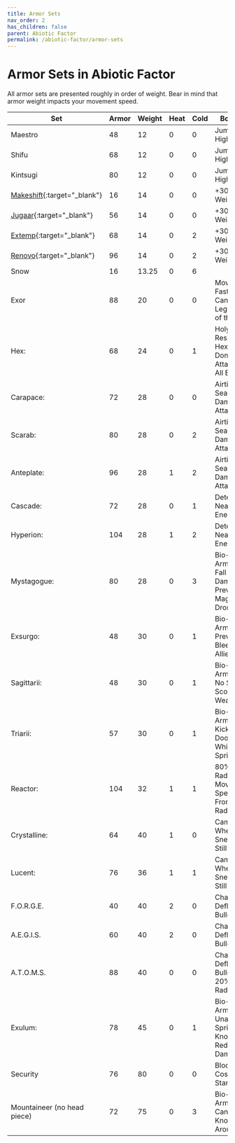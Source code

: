 ```yaml
---
title: Armor Sets
nav_order: 2
has_children: false
parent: Abiotic Factor
permalink: /abiotic-factor/armor-sets
---
```

# Armor Sets in Abiotic Factor

All armor sets are presented roughly in order of weight. Bear in mind that armor weight impacts your movement speed.

| Set | Armor | Weight | Heat | Cold | Bonuses |
|-|-|-|-|-|-|
| Maestro | 48 | 12 | 0 | 0 | Jump 18% Higher |
| Shifu | 68 | 12 | 0 | 0 | Jump 18% Higher |
| Kintsugi | 80 | 12 | 0 | 0 | Jump 18% Higher |
| [Makeshift](https://abioticfactor.wiki.gg/wiki/Makeshift_Armor_Set){:target="_blank"} | 16 | 14 | 0 | 0 | +30 Carry Weight |
| [Jugaar](https://abioticfactor.wiki.gg/wiki/Jugaar_Armor_Set){:target="_blank"} | 56 | 14 | 0 | 0 | +30 Carry Weight |
| [Extemp](https://abioticfactor.wiki.gg/wiki/Extemp_Armor_Set){:target="_blank"} | 68 | 14 | 0 | 2 | +30 Carry Weight |
| [Renovo](https://abioticfactor.wiki.gg/wiki/Renovo_Armor_Set){:target="_blank"} | 96 | 14 | 0 | 2 | +30 Carry Weight |
| Snow | 16 | 13.25 | 0 | 6 | |
| Exor | 88 | 20 | 0 | 0 | Move Faster, Can't Break Legs, Spirit of the Exor |
| Hex: | 68 | 24 | 0 | 1 | Holy Resistance, Hex Trees Don't Attack, Heal All Bleeding |
| Carapace: | 72 | 28 | 0 | 0 | Airtight Seal, Return Damage to Attackers |
| Scarab: | 80 | 28 | 0 | 2 | Airtight Seal, Return Damage to Attackers |
| Anteplate: | 96 | 28 | 1 | 2 | Airtight Seal, Return Damage to Attackers |
| Cascade: | 72 | 28 | 0 | 1 | Detect Nearby Enemies |
| Hyperion: | 104 | 28 | 1 | 2 | Detect Nearby Enemies |
| Mystagogue: | 80 | 28 | 0 | 3 | Bio-mimic Armwraps, Fall Damage Prevented, Mage-Eye Drone |
| Exsurgo: | 48 | 30 | 0 | 1 | Bio-mimic Armwraps, Prevent Bleeding for Allies |
| Sagittarii: | 48 | 30 | 0 | 1 | Bio-mimic Armwraps, No Sway In Scoped Weapons |
| Triarii: | 57 | 30 | 0 | 1 | Bio-mimic Armwraps, Kick Open Doors While Sprinting |
| Reactor: | 104 | 32 | 1 | 1 | 80% Less Radiation, Move Speed Buff From Radiation |
| Crystalline: | 64 | 40 | 1 | 0 | Camouflage When Sneaking or Still |
| Lucent: | 76 | 36 | 1 | 1 | Camouflage When Sneaking or Still |
| F.O.R.G.E. | 40 | 40 | 2 | 0 | Chance to Deflect Bullets |
| A.E.G.I.S. | 60 | 40 | 2 | 0 | Chance to Deflect Bullets |
| A.T.O.M.S. | 88 | 40 | 0 | 0 | Chance to Deflect Bullets, 20% Less Radiation |
| Exulum: | 78 | 45 | 0 | 1 | Bio-mimic Armwraps, Unable to Sprint, No Knockback, Reduced Damage |
| Security | 76 | 80 | 0 | 0 | Blocking Costs No Stamina |
| Mountaineer (no head piece)  | 72 | 75 | 0 | 3 | Bio-mimic Armwraps, Can't Be Knocked Around |
